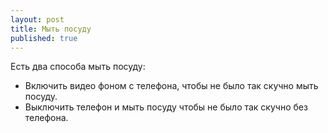 ```yaml
---
layout: post
title: Мыть посуду
published: true
---
```

Есть два способа мыть посуду:
* Включить видео фоном с телефона, чтобы не было так скучно мыть посуду.
* Выключить телефон и мыть посуду чтобы не было так скучно без телефона.
